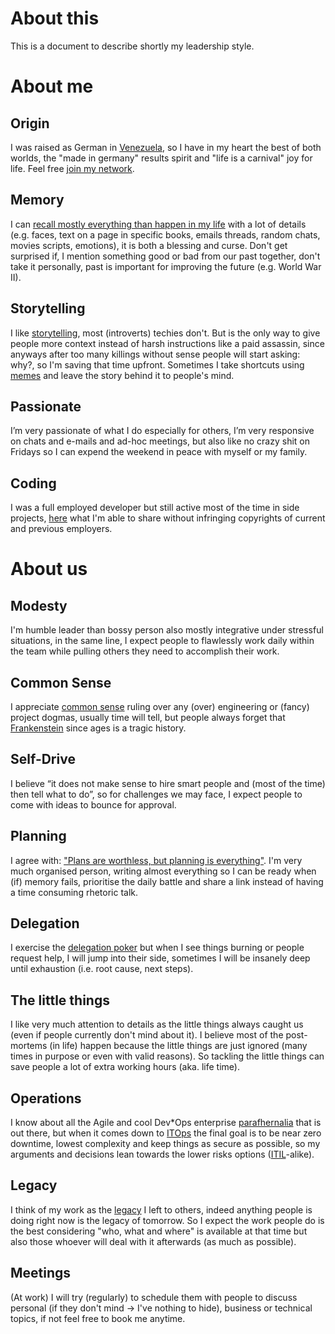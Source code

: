 # About this

This is a document to describe shortly my leadership style.

# About me

## Origin

I was raised as German in [Venezuela](https://de.wikipedia.org/wiki/Venezuela), so I have in my heart the best of both worlds, the "made in germany" results spirit and "life is a carnival" joy for life. Feel free [join my network](https://www.linkedin.com/in/olafrv/). 

## Memory

I can [recall mostly everything than happen in my life](https://en.wikipedia.org/wiki/Eidetic_memory) with a lot of details (e.g. faces, text on a page in specific books, emails threads, random chats, movies scripts, emotions), it is both a blessing and curse. Don't get surprised if, I mention something good or bad from our past together, don't take it personally, past is important for improving the future (e.g. World War II).

## Storytelling

I like [storytelling](https://en.wikipedia.org/wiki/Storytelling), most (introverts) techies don't. But is the only way to give people more context instead of harsh instructions like a paid assassin, since anyways after too many killings without sense people will start asking: why?, so I'm saving that time upfront. Sometimes I take shortcuts using [memes](https://imgflip.com/memegenerator) and leave the story behind it to people's mind.

## Passionate

I’m very passionate of what I do especially for others, I’m very responsive on chats and e-mails and ad-hoc meetings, but also like no crazy shit on Fridays so I can expend the weekend in peace with myself or my family.

## Coding

I was a full employed developer but still active most of the time in side projects, [here](https://github.com/olafrv) what I'm able to share without infringing copyrights of current and previous employers.

# About us

## Modesty

I'm humble leader than bossy person also mostly integrative under stressful situations, in the same line, I expect people to flawlessly work daily within the team while pulling others they need to accomplish their work.

## Common Sense

I appreciate [common sense](https://en.wikipedia.org/wiki/Common_sense) ruling over any (over) engineering or (fancy) project dogmas, usually time will tell, but people always forget that [Frankenstein](https://en.wikipedia.org/wiki/Frankenstein) since ages is a tragic history.

## Self-Drive

I believe “it does not make sense to hire smart people and (most of the time) then tell what to do”, so for challenges we may face, I expect people to come with ideas to bounce for approval.

## Planning

I agree with: ["Plans are worthless, but planning is everything"](https://www.eisenhowerlibrary.gov/eisenhowers/quotes).  I'm very much organised person, writing almost everything so I can be ready when (if) memory fails, prioritise the daily battle and share a link instead of having a time consuming rhetoric talk.

## Delegation

I exercise the [delegation poker](https://management30.com/practice/delegation-poker/) but when I see things burning or people request help, I will jump into their side, sometimes I will be insanely deep until exhaustion (i.e. root cause, next steps).

## The little things

I like very much attention to details as the little things always caught us (even if people currently don't mind about it). I believe most of the post-mortems (in life) happen because the little things are just ignored (many times in purpose or even with valid reasons). So tackling the little things can save people a lot of extra working hours (aka. life time).

## Operations

I know about all the Agile and cool Dev*Ops enterprise [parafhernalia](https://en.wikipedia.org/wiki/Paraphernalia) that is out there, but when it comes down to [ITOps](https://www.ibm.com/topics/it-operations) the final goal is to be near zero downtime, lowest complexity and keep things as secure as possible, so my arguments and decisions lean towards the lower risks options ([ITIL](https://en.wikipedia.org/wiki/ITIL)-alike).

## Legacy

I think of my work as the [legacy](https://en.wikipedia.org/wiki/Legacy_system) I left to others, indeed anything people is doing right now is the legacy of tomorrow. So I expect the work people do is the best considering "who, what and where" is available at that time but also those whoever will deal with it afterwards (as much as possible).

## Meetings

(At work) I will try (regularly) to schedule them with people to discuss personal (if they don't mind →   I've nothing to hide), business or technical topics, if not feel free to book me anytime.

